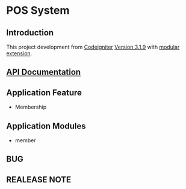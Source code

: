 # POS System

## Introduction

This project development from [Codeigniter](https://www.codeigniter.com) [Version 3.1.9](https://forum.codeigniter.com/thread-70877.html) with [modular extension](https://bitbucket.org/wiredesignz/codeigniter-modular-extensions-hmvc).

## [API Documentation]('https://documenter.getpostman.com/view/878833/RzfmDmBc')

## Application Feature

- Membership

## Application Modules

- member

## BUG


## REALEASE NOTE

